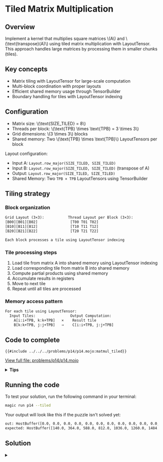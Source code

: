 # Tiled Matrix Multiplication

## Overview

Implement a kernel that multiplies square matrices \\(A\\) and \\(\text{transpose}(A)\\) using tiled matrix multiplication with LayoutTensor. This approach handles large matrices by processing them in smaller chunks (tiles).

## Key concepts

- Matrix tiling with LayoutTensor for large-scale computation
- Multi-block coordination with proper layouts
- Efficient shared memory usage through TensorBuilder
- Boundary handling for tiles with LayoutTensor indexing

## Configuration

- Matrix size: \\(\\text{SIZE\_TILED} = 8\\)
- Threads per block: \\(\\text{TPB} \times \\text{TPB} = 3 \times 3\\)
- Grid dimensions: \\(3 \times 3\\) blocks
- Shared memory: Two \\(\\text{TPB} \times \\text{TPB}\\) LayoutTensors per block

Layout configuration:
- Input A: `Layout.row_major(SIZE_TILED, SIZE_TILED)`
- Input B: `Layout.row_major(SIZE_TILED, SIZE_TILED)` (transpose of A)
- Output: `Layout.row_major(SIZE_TILED, SIZE_TILED)`
- Shared Memory: Two `TPB × TPB` LayoutTensors using TensorBuilder

## Tiling strategy

### Block organization
```txt
Grid Layout (3×3):           Thread Layout per Block (3×3):
[B00][B01][B02]               [T00 T01 T02]
[B10][B11][B12]               [T10 T11 T12]
[B20][B21][B22]               [T20 T21 T22]

Each block processes a tile using LayoutTensor indexing
```

### Tile processing steps

1. Load tile from matrix A into shared memory using LayoutTensor indexing
2. Load corresponding tile from matrix B into shared memory
3. Compute partial products using shared memory
4. Accumulate results in registers
5. Move to next tile
6. Repeat until all tiles are processed

### Memory access pattern
```txt
For each tile using LayoutTensor:
  Input Tiles:                Output Computation:
    A[i:i+TPB, k:k+TPB]   ×    Result tile
    B[k:k+TPB, j:j+TPB]   →    C[i:i+TPB, j:j+TPB]
```

## Code to complete

```mojo
{{#include ../../../problems/p14/p14.mojo:matmul_tiled}}
```
<a href="{{#include ../_includes/repo_url.md}}/blob/main/problems/p14/p14.mojo" class="filename">View full file: problems/p14/p14.mojo</a>

<details>
<summary><strong>Tips</strong></summary>

<div class="solution-tips">

1. Calculate global thread positions from block and thread indices
2. Clear shared memory before loading new tiles
3. Load tiles with proper bounds checking
4. Accumulate results across tiles with proper synchronization
</div>
</details>

## Running the code

To test your solution, run the following command in your terminal:

```bash
magic run p14 --tiled
```

Your output will look like this if the puzzle isn't solved yet:
```txt
out: HostBuffer([0.0, 0.0, 0.0, 0.0, 0.0, 0.0, 0.0, 0.0, 0.0, 0.0, 0.0, 0.0, 0.0, 0.0, 0.0, 0.0, 0.0, 0.0, 0.0, 0.0, 0.0, 0.0, 0.0, 0.0, 0.0, 0.0, 0.0, 0.0, 0.0, 0.0, 0.0, 0.0, 0.0, 0.0, 0.0, 0.0, 0.0, 0.0, 0.0, 0.0, 0.0, 0.0, 0.0, 0.0, 0.0, 0.0, 0.0, 0.0, 0.0, 0.0, 0.0, 0.0, 0.0, 0.0, 0.0, 0.0, 0.0, 0.0, 0.0, 0.0, 0.0, 0.0, 0.0, 0.0])
expected: HostBuffer([140.0, 364.0, 588.0, 812.0, 1036.0, 1260.0, 1484.0, 1708.0, 364.0, 1100.0, 1836.0, 2572.0, 3308.0, 4044.0, 4780.0, 5516.0, 588.0, 1836.0, 3084.0, 4332.0, 5580.0, 6828.0, 8076.0, 9324.0, 812.0, 2572.0, 4332.0, 6092.0, 7852.0, 9612.0, 11372.0, 13132.0, 1036.0, 3308.0, 5580.0, 7852.0, 10124.0, 12396.0, 14668.0, 16940.0, 1260.0, 4044.0, 6828.0, 9612.0, 12396.0, 15180.0, 17964.0, 20748.0, 1484.0, 4780.0, 8076.0, 11372.0, 14668.0, 17964.0, 21260.0, 24556.0, 1708.0, 5516.0, 9324.0, 13132.0, 16940.0, 20748.0, 24556.0, 28364.0])
```

## Solution

<details class="solution-details">
<summary></summary>

```mojo
{{#include ../../../solutions/p14/p14.mojo:matmul_tiled_solution}}
```



<div class="solution-explanation">

The tiled implementation with LayoutTensor handles large matrices efficiently by processing them in blocks. Here's a comprehensive analysis:

### Implementation Architecture

1. **Layout Configuration**:
   ```mojo
   alias layout_tiled = Layout.row_major(SIZE_TILED, SIZE_TILED)
   ```
   - Defines row-major layout for all tensors
   - Ensures consistent memory access patterns
   - Enables efficient 2D indexing

2. **Shared Memory Setup**:
   ```mojo
   a_shared = tb[dtype]().row_major[TPB, TPB]().shared().alloc()
   b_shared = tb[dtype]().row_major[TPB, TPB]().shared().alloc()
   ```
   - Uses TensorBuilder for structured allocation
   - Maintains row-major layout for consistency
   - Enables efficient tile processing

3. **Thread and Block Organization**:
   ```mojo
   local_row = thread_idx.x
   local_col = thread_idx.y
   global_row = block_idx.x * TPB + local_row
   global_col = block_idx.y * TPB + local_col
   ```
   - Maps threads to matrix elements
   - Handles 2D indexing efficiently
   - Maintains proper boundary checks

### Tile Processing Pipeline

1. **Tile Iteration**:
   ```mojo
   @parameter
   for tile in range((size + TPB - 1) // TPB):
   ```
   - Compile-time unrolled loop
   - Handles matrix size not divisible by TPB
   - Processes matrix in TPB×TPB tiles

2. **Shared Memory Reset**:
   ```mojo
   if local_row < TPB and local_col < TPB:
       a_shared[local_row, local_col] = 0
       b_shared[local_row, local_col] = 0
   ```
   - Clears previous tile data
   - Ensures clean state for new tile
   - Prevents data corruption

3. **Tile Loading**:
   ```mojo
   # Load A tile
   if global_row < size and (tile * TPB + local_col) < size:
       a_shared[local_row, local_col] = a[global_row, tile * TPB + local_col]

   # Load B tile
   if (tile * TPB + local_row) < size and global_col < size:
       b_shared[local_row, local_col] = b[tile * TPB + local_row, global_col]
   ```
   - Handles boundary conditions
   - Uses LayoutTensor indexing
   - Maintains memory coalescing

4. **Computation**:
   ```mojo
   @parameter
   for k in range(min(TPB, size - tile * TPB)):
       acc += a_shared[local_row, k] * b_shared[k, local_col]
   ```
   - Processes current tile
   - Uses shared memory for efficiency
   - Handles partial tiles correctly

### Memory Access Optimization

1. **Global Memory Pattern**:
   ```txt
   A[global_row, tile * TPB + local_col] → Coalesced reads
   B[tile * TPB + local_row, global_col] → Transposed access
   ```
   - Maximizes memory coalescing
   - Minimizes bank conflicts
   - Efficient for transposed access

2. **Shared Memory Usage**:
   ```txt
   a_shared[local_row, k] → Row-wise access
   b_shared[k, local_col] → Column-wise access
   ```
   - Optimized for matrix multiplication
   - Reduces bank conflicts
   - Enables data reuse

### Synchronization and Safety

1. **Barrier Points**:
   ```mojo
   barrier()  # After shared memory reset
   barrier()  # After tile loading
   barrier()  # After computation
   ```
   - Ensures shared memory consistency
   - Prevents race conditions
   - Maintains thread cooperation

2. **Boundary Handling**:
   ```mojo
   if global_row < size and global_col < size:
       out[global_row, global_col] = acc
   ```
   - Prevents out-of-bounds access
   - Handles matrix edges
   - Safe result writing

### Performance Characteristics

1. **Memory Efficiency**:
   - Reduced global memory traffic through tiling
   - Efficient shared memory reuse
   - Coalesced memory access patterns

2. **Computational Throughput**:
   - High data locality in shared memory
   - Efficient thread utilization
   - Minimal thread divergence

3. **Scalability**:
   - Handles arbitrary matrix sizes
   - Efficient for large matrices
   - Good thread occupancy

### Key Optimizations

1. **Layout Optimization**:
   - Row-major layout for all tensors
   - Efficient 2D indexing
   - Proper alignment

2. **Memory Access**:
   - Coalesced global memory loads
   - Efficient shared memory usage
   - Minimal bank conflicts

3. **Computation**:
   - Register-based accumulation
   - Compile-time loop unrolling
   - Efficient tile processing

This implementation achieves high performance through:
- Efficient use of LayoutTensor for memory access
- Optimal tiling strategy
- Proper thread synchronization
- Careful boundary handling
</div>
</details>
